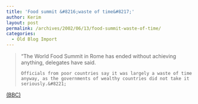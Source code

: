 ```yaml
---
title: 'Food summit &#8216;waste of time&#8217;'
author: Kerim
layout: post
permalink: /archives/2002/06/13/food-summit-waste-of-time/
categories:
  - Old Blog Import
---
```


>   &#8220;The World Food Summit in Rome has ended without achieving anything, delegates have said. 
>   
>   
>     Officials from poor countries say it was largely a waste of time anyway, as the governments of wealthy countries did not take it seriously.&#8221;
>   


<a href="http://news.bbc.co.uk/hi/english/world/newsid_2042000/2042664.stm" onclick="_gaq.push(['_trackEvent', 'outbound-article', 'http://news.bbc.co.uk/hi/english/world/newsid_2042000/2042664.stm', '(BBC)']);" >(BBC)</a>

